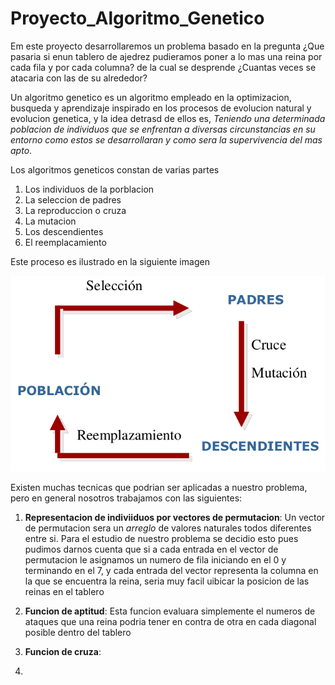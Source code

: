 # Proyecto_Algoritmo_Genetico
Em este proyecto desarrollaremos un problema basado en la pregunta ¿Que pasaria si enun tablero de ajedrez pudieramos poner a lo mas una reina por cada fila y por cada columna? de la cual se desprende ¿Cuantas veces se atacaria con las de su alrededor?

Un algoritmo genetico es un algoritmo empleado en la optimizacion, busqueda y aprendizaje inspirado en los procesos de evolucion natural y evolucion genetica, y la idea detrasd de ellos es, _Teniendo una determinada poblacion de individuos que se enfrentan a diversas circunstancias en su entorno como estos se desarrollaran y como sera la supervivencia del mas apto_.

Los algoritmos geneticos constan de varias partes 
  1. Los individuos de la porblacion
  2. La seleccion de padres
  3. La reproduccion o cruza
  4. La mutacion
  5. Los descendientes
  6. El reemplacamiento


Este proceso es ilustrado en la siguiente imagen

![](algoritmo.png)

Existen muchas tecnicas que podrian ser aplicadas a nuestro problema, pero en general nosotros trabajamos con las siguientes:

1. **Representacion de indiviiduos por vectores de permutacion**:
    Un vector de permutacion sera un _arreglo_ de valores naturales todos diferentes entre si. Para el estudio de nuestro problema se decidio esto pues pudimos darnos cuenta que si a cada entrada en el vector de permutacion le asignamos un numero de fila iniciando en el 0 y terminando en el 7, y cada entrada  del vector representa la columna en la que se encuentra la reina, seria muy facil uibicar la posicion de las reinas en el tablero

2. **Funcion de aptitud**: Esta funcion evaluara simplemente el numeros de ataques que una reina podria tener en contra de otra en cada diagonal posible dentro del tablero

3. **Funcion de cruza**: 
4. 
